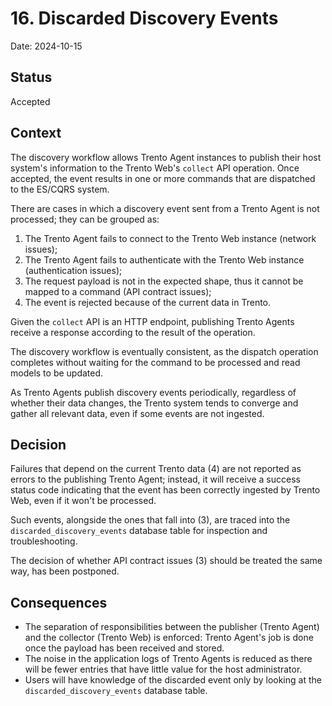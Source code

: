 # 16. Discarded Discovery Events

Date: 2024-10-15

## Status

Accepted

## Context

The discovery workflow allows Trento Agent instances to publish their host system's information to the Trento Web's `collect` API operation. Once accepted, the event results in one or more commands that are dispatched to the ES/CQRS system.

There are cases in which a discovery event sent from a Trento Agent is not processed; they can be grouped as:
1. The Trento Agent fails to connect to the Trento Web instance (network issues);
2. The Trento Agent fails to authenticate with the Trento Web instance (authentication issues);
3. The request payload is not in the expected shape, thus it cannot be mapped to a command (API contract issues);
4. The event is rejected because of the current data in Trento.

Given the `collect` API is an HTTP endpoint, publishing Trento Agents receive a response according to the result of the operation.

The discovery workflow is eventually consistent, as the dispatch operation completes without waiting for the command to be processed and read models to be updated. 

As Trento Agents publish discovery events periodically, regardless of whether their data changes, the Trento system tends to converge and gather all relevant data, even if some events are not ingested.

## Decision

Failures that depend on the current Trento data (4) are not reported as errors to the publishing Trento Agent; instead, it will receive a success status code indicating that the event has been correctly ingested by Trento Web, even if it won't be processed.

Such events, alongside the ones that fall into (3), are traced into the `discarded_discovery_events` database table for inspection and troubleshooting.

The decision of whether API contract issues (3) should be treated the same way, has been postponed.

## Consequences
* The separation of responsibilities between the publisher (Trento Agent) and the collector (Trento Web) is enforced: Trento Agent's job is done once the payload has been received and stored.
* The noise in the application logs of Trento Agents is reduced as there will be fewer entries that have little value for the host administrator.
* Users will have knowledge of the discarded event only by looking at the `discarded_discovery_events` database table.
